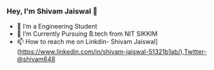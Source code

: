 ### Hey, I'm Shivam Jaiswal 👋

- 🔭 I’m a Engineering Student
- 🌱 I’m Currently Pursuing B.tech from NIT SIKKIM
- 📫 How to reach me on Linkdin- Shivam Jaiswal](https://www.linkedin.com/in/shivam-jaiswal-51321b1ab/),[Twitter-@shivam648](https://twitter.com/shivam_648?fbclid=IwAR0XtnEGilR5b689sS_iLrllXgUQx0MVZo82NE_evRCykvuLTupTW4dJIkk)
